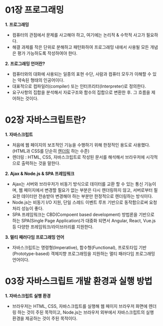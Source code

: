# 01장 프로그래밍
**1. 프로그래밍**
+ 컴퓨터의 관점에서 문제를 사고해야 하고, 여기에는 논리적 & 수학적 사고가 필요하다.
+ 해결 과제를 작은 단위로 분해하고 패턴화하여 프로그래밍 내에서 사용될 모든 개념은 평가 가능하도록 작성하여야 한다.

**2. 프로그래밍 언어란?**
+ 컴퓨터와의 대화에 사용되는 일종의 표현 수단, 사람과 컴퓨터 모두가 이해할 수 있는 약속된 형태의 인공어이다.
+ 대표적으로 컴파일러(compiler) 또는 인터프리터(Interpreter)로 정의한다.
+ 요구사항의 집합을 분석해서 자료구조와 함수의 집합으로 변환한 후. 그 흐름을 제어하는 것이다.

# 02장 자바스크립트란?
**1. 자바스크립트**
+ 처음에 웹 페이지의 보조적인 기능을 수행하기 위해 한정적인 용도로 사용했다. (HTML과 CSS를 단순히 <u>렌더링</u> 하는 수준)
+ 렌더링 : HTML, CSS, 자바스크립트로 작성된 문서를 해석해서 브라우저에 시각적으로 출력하는 것을 말한다.

**2. Ajax & Node.js & SPA 프레임워크**
+ Ajax는 서버와 브라우저가 비동기 방식으로 데이터를 교환 할 수 있는 통신 기능이며, 웹 페이지에서 변경할 필요가 없는 부분은 다시 렌더링하지 않고, 서버로부터 필요한 데이터만 전송받아 변경해야 하는 부분만 한정적으로 렌더링하는 방식이다.
+ Node.js는 비동기 I/O 지원, 단일 스레드 이벤트 루프 기반으로 동작함으로써 요청 처리 성능이 좋다.
+ SPA 프레임워크는 CBD(Compoent based development) 방법론을 기반으로 하는 SPA(Single Page Application)가 대중화 되면서 Angular, React, Vue.js 등 다양한 프레임워크/라이브러리를 지원한다.

**3. 멀티 패러다임  프로그래밍 언어**
+ 자바스크립트는 명령형(Imperative), 함수형(Functional), 프로토타입 기반(Prototype-based) 객체지향 프로그래밍을 지원하는 멀티 패러다임 프로그래밍 언어이다.

# 03장 자바스크립트 개발 환경과 실행 방법
**1. 자바스크립트 실행 환경**
+ 브라우저는 HTML, CSS, 자바스크립트를 실행해 웹 페이지 브라우저 화면에 렌더링 하는 것이 주된 목적이고, Node.js는 브라우저 외부에서 자바스크립트의 실행 환경을 제공하는 것이 주된 목적이다.
